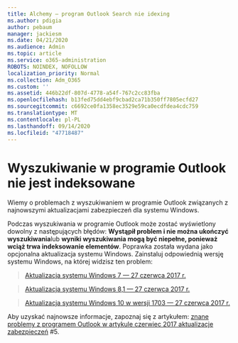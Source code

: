 ```yaml
---
title: Alchemy — program Outlook Search nie idexing
ms.author: pdigia
author: pebaum
manager: jackiesm
ms.date: 04/21/2020
ms.audience: Admin
ms.topic: article
ms.service: o365-administration
ROBOTS: NOINDEX, NOFOLLOW
localization_priority: Normal
ms.collection: Adm_O365
ms.custom: ''
ms.assetid: 446b22df-807d-4778-a54f-767c2cc83fba
ms.openlocfilehash: b13fed75dd4ebf9cbad2ca71b350ff7805ecfd27
ms.sourcegitcommit: c6692ce0fa1358ec3529e59ca0ecdfdea4cdc759
ms.translationtype: MT
ms.contentlocale: pl-PL
ms.lasthandoff: 09/14/2020
ms.locfileid: "47718487"
---
```

# <a name="outlook-search-not-indexing"></a>Wyszukiwanie w programie Outlook nie jest indeksowane

Wiemy o problemach z wyszukiwaniem w programie Outlook związanych z najnowszymi aktualizacjami zabezpieczeń dla systemu Windows.
  
Podczas wyszukiwania w programie Outlook może zostać wyświetlony dowolny z następujących błędów: **Wystąpił problem i nie można ukończyć wyszukiwania**lub **wyniki wyszukiwania mogą być niepełne, ponieważ wciąż trwa indeksowanie elementów**. Poprawka została wydana jako opcjonalna aktualizacja systemu Windows. Zainstaluj odpowiednią wersję systemu Windows, na której widzisz ten problem: 
  
> [Aktualizacja systemu Windows 7 — 27 czerwca 2017 r.](https://support.microsoft.com/kb/4022168.aspx)
    
> [Aktualizacja systemu Windows 8,1 — 27 czerwca 2017 r.](https://support.microsoft.com/kb/4022720.aspx)
    
> [Aktualizacja systemu Windows 10 w wersji 1703 — 27 czerwca 2017 r.](https://support.microsoft.com/kb/4022716.aspx)
    
Aby uzyskać najnowsze informacje, zapoznaj się z artykułem: [znane problemy z programem Outlook w artykule czerwiec 2017 aktualizacje zabezpieczeń](https://support.office.com/article/Outlook-known-issues-in-the-June-2017-security-updates-3F6DBFFD-8505-492D-B19F-B3B89369ED9B.aspx) #5. 
  

